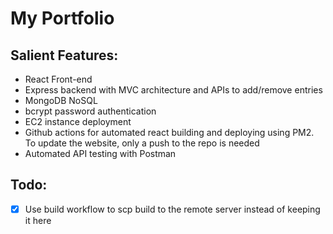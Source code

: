 # My Portfolio

## Salient Features:
- React Front-end
- Express backend with MVC architecture and APIs to add/remove entries
- MongoDB NoSQL
- bcrypt password authentication
- EC2 instance deployment
- Github actions for automated react building and deploying using PM2. To update the website, only a push to the repo is needed
- Automated API testing with Postman

## Todo:
- [x] Use build workflow to scp build to the remote server instead of keeping it here
